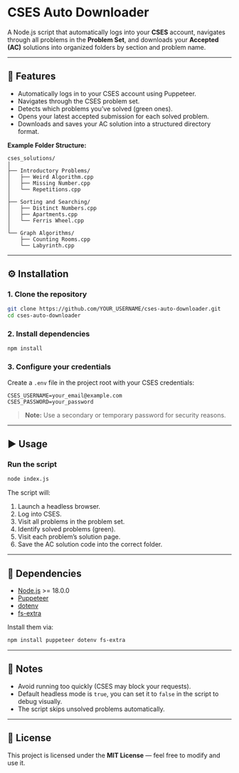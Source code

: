# CSES Auto Downloader

A Node.js script that automatically logs into your **CSES** account, navigates through all problems in the **Problem Set**, and downloads your **Accepted (AC)** solutions into organized folders by section and problem name.

---

## 🚀 Features
- Automatically logs in to your CSES account using Puppeteer.
- Navigates through the CSES problem set.
- Detects which problems you’ve solved (green ones).
- Opens your latest accepted submission for each solved problem.
- Downloads and saves your AC solution into a structured directory format.

**Example Folder Structure:**
```
cses_solutions/
│
├── Introductory Problems/
│   ├── Weird Algorithm.cpp
│   ├── Missing Number.cpp
│   └── Repetitions.cpp
│
├── Sorting and Searching/
│   ├── Distinct Numbers.cpp
│   ├── Apartments.cpp
│   └── Ferris Wheel.cpp
│
└── Graph Algorithms/
    ├── Counting Rooms.cpp
    └── Labyrinth.cpp
```

---

## ⚙️ Installation

### 1. Clone the repository
```bash
git clone https://github.com/YOUR_USERNAME/cses-auto-downloader.git
cd cses-auto-downloader
```

### 2. Install dependencies
```bash
npm install
```

### 3. Configure your credentials
Create a `.env` file in the project root with your CSES credentials:
```env
CSES_USERNAME=your_email@example.com
CSES_PASSWORD=your_password
```

> **Note:** Use a secondary or temporary password for security reasons.

---

## ▶️ Usage

### Run the script
```bash
node index.js
```

The script will:
1. Launch a headless browser.
2. Log into CSES.
3. Visit all problems in the problem set.
4. Identify solved problems (green).
5. Visit each problem’s solution page.
6. Save the AC solution code into the correct folder.

---

## 🧩 Dependencies
- [Node.js](https://nodejs.org/) >= 18.0.0
- [Puppeteer](https://pptr.dev/)
- [dotenv](https://www.npmjs.com/package/dotenv)
- [fs-extra](https://www.npmjs.com/package/fs-extra)

Install them via:
```bash
npm install puppeteer dotenv fs-extra
```

---

## 🧠 Notes
- Avoid running too quickly (CSES may block your requests).
- Default headless mode is `true`, you can set it to `false` in the script to debug visually.
- The script skips unsolved problems automatically.

---

## 📄 License
This project is licensed under the **MIT License** — feel free to modify and use it.
